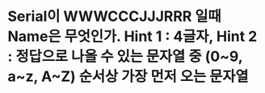 # Serial이 WWWCCCJJJRRR 일때 Name은 무엇인가. Hint 1 : 4글자, Hint 2 : 정답으로 나올 수 있는 문자열 중 (0~9, a~z, A~Z) 순서상 가장 먼저 오는 문자열
